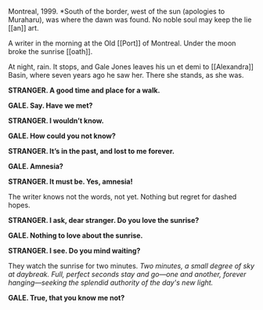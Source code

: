 Montreal, 1999. *South of the border, west of the sun (apologies to Muraharu), was where the dawn was found. No noble soul may keep the lie [[an]] art. 

A writer in the morning at the Old [[Port]] of Montreal. Under the moon broke the sunrise [[oath]].

At night, rain. It stops, and Gale Jones leaves his un et demi to [[Alexandra]] Basin, where seven years ago he saw her. There she stands, as she was.

**STRANGER. A good time and place for a walk.**

**GALE. Say. Have we met?**

**STRANGER. I wouldn’t know.**

**GALE. How could you not know?**

**STRANGER. It’s in the past, and lost to me forever.**

**GALE. Amnesia?**

**STRANGER. It must be. Yes, amnesia!**

The writer knows not the words, not yet. Nothing but regret for dashed hopes.

**STRANGER. I ask, dear stranger. Do you love the sunrise?**

**GALE. Nothing to love about the sunrise.**

**STRANGER. I see. Do you mind waiting?**

They watch the sunrise for two minutes. *Two minutes, a small degree of sky at daybreak. Full, perfect seconds stay and go—one and another, forever hanging—seeking the splendid authority of the day's new light.*

**GALE. True, that you know me not?**




